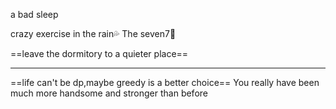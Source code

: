 a bad sleep

crazy exercise in the rain💦
The seven7‍⃣

==leave the dormitory to a quieter place==
*******************
==life can't be dp,maybe greedy is a better choice==
You really have been much more handsome and stronger than before